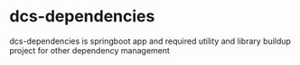 # dcs-dependencies
dcs-dependencies is springboot app and required utility and library buildup project for other dependency management
